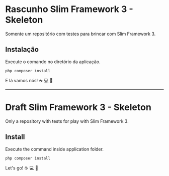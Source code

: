 # Rascunho Slim Framework 3 - Skeleton

Somente um repositório com testes para brincar com Slim Framework 3.

## Instalação

Execute o comando no diretório da aplicação.

    php composer install

E lá vamos nós! :coffee: :computer: :rocket:

---

# Draft Slim Framework 3 - Skeleton

Only a repository with tests for play with Slim Framework 3.

## Install

Execute the command inside application folder.

    php composer install

Let's go! :coffee: :computer: :rocket:
